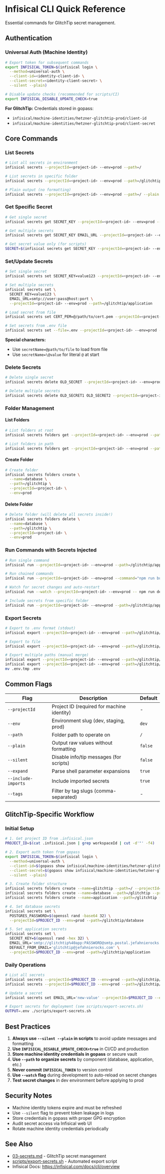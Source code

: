 # Infisical CLI Quick Reference

Essential commands for GlitchTip secret management.

## Authentication

### Universal Auth (Machine Identity)
```bash
# Export token for subsequent commands
export INFISICAL_TOKEN=$(infisical login \
  --method=universal-auth \
  --client-id=<identity-client-id> \
  --client-secret=<identity-client-secret> \
  --silent --plain)

# Disable update checks (recommended for scripts/CI)
export INFISICAL_DISABLE_UPDATE_CHECK=true
```

**For GlitchTip:** Credentials stored in gopass:
- `infisical/machine-identities/hetzner-glitchtip-prod/client-id`
- `infisical/machine-identities/hetzner-glitchtip-prod/client-secret`

## Core Commands

### List Secrets
```bash
# List all secrets in environment
infisical secrets --projectId=<project-id> --env=prod --path=/

# List secrets in specific folder
infisical secrets --projectId=<project-id> --env=prod --path=/glitchtip/database

# Plain output (no formatting)
infisical secrets --projectId=<project-id> --env=prod --path=/ --plain --silent
```

### Get Specific Secret
```bash
# Get single secret
infisical secrets get SECRET_KEY --projectId=<project-id> --env=prod --path=/glitchtip/application

# Get multiple secrets
infisical secrets get SECRET_KEY EMAIL_URL --projectId=<project-id> --env=prod --path=/glitchtip/application

# Get secret value only (for scripts)
SECRET=$(infisical secrets get SECRET_KEY --projectId=<project-id> --env=prod --path=/glitchtip/application --plain --silent)
```

### Set/Update Secrets
```bash
# Set single secret
infisical secrets set SECRET_KEY=value123 --projectId=<project-id> --env=prod --path=/glitchtip/application

# Set multiple secrets
infisical secrets set \
  SECRET_KEY=value123 \
  EMAIL_URL=smtp://user:pass@host:port \
  --projectId=<project-id> --env=prod --path=/glitchtip/application

# Load secret from file
infisical secrets set CERT_PEM=@/path/to/cert.pem --projectId=<project-id> --env=prod --path=/

# Set secrets from .env file
infisical secrets set --file=.env --projectId=<project-id> --env=prod --path=/glitchtip/application
```

**Special characters:**
- Use `secretName=@path/to/file` to load from file
- Use `secretName=\@value` for literal `@` at start

### Delete Secrets
```bash
# Delete single secret
infisical secrets delete OLD_SECRET --projectId=<project-id> --env=prod --path=/glitchtip/application

# Delete multiple secrets
infisical secrets delete OLD_SECRET1 OLD_SECRET2 --projectId=<project-id> --env=prod --path=/glitchtip/application
```

### Folder Management

#### List Folders
```bash
# List folders at root
infisical secrets folders get --projectId=<project-id> --env=prod --path=/

# List folders in path
infisical secrets folders get --projectId=<project-id> --env=prod --path=/glitchtip
```

#### Create Folder
```bash
# Create folder
infisical secrets folders create \
  --name=database \
  --path=/glitchtip \
  --projectId=<project-id> \
  --env=prod
```

#### Delete Folder
```bash
# Delete folder (will delete all secrets inside!)
infisical secrets folders delete \
  --name=database \
  --path=/glitchtip \
  --projectId=<project-id> \
  --env=prod
```

### Run Commands with Secrets Injected
```bash
# Run single command
infisical run --projectId=<project-id> --env=prod --path=/glitchtip/application -- npm run dev

# Run chained commands
infisical run --projectId=<project-id> --env=prod --command="npm run build && npm run start"

# Watch for secret changes and auto-restart
infisical run --watch --projectId=<project-id> --env=prod -- npm run dev

# Include secrets from specific folder
infisical run --projectId=<project-id> --env=prod --path=/glitchtip/application -- printenv
```

### Export Secrets
```bash
# Export to .env format (stdout)
infisical export --projectId=<project-id> --env=prod --path=/glitchtip/database --format=dotenv

# Export to file
infisical export --projectId=<project-id> --env=prod --path=/glitchtip/database --format=dotenv > .env

# Export multiple paths (manual merge)
infisical export --projectId=<project-id> --env=prod --path=/glitchtip/database --format=dotenv > .env.tmp
infisical export --projectId=<project-id> --env=prod --path=/glitchtip/application --format=dotenv >> .env.tmp
mv .env.tmp .env
```

## Common Flags

| Flag                | Description                                      | Default   |
|---------------------|--------------------------------------------------|-----------|
| `--projectId`       | Project ID (required for machine identity)       | -         |
| `--env`             | Environment slug (dev, staging, prod)            | `dev`     |
| `--path`            | Folder path to operate on                        | `/`       |
| `--plain`           | Output raw values without formatting             | `false`   |
| `--silent`          | Disable info/tip messages (for scripts)          | `false`   |
| `--expand`          | Parse shell parameter expansions                 | `true`    |
| `--include-imports` | Include imported secrets                         | `true`    |
| `--tags`            | Filter by tag slugs (comma-separated)            | -         |

## GlitchTip-Specific Workflow

### Initial Setup
```bash
# 1. Get project ID from .infisical.json
PROJECT_ID=$(cat .infisical.json | grep workspaceId | cut -d'"' -f4)

# 2. Export auth token from gopass
export INFISICAL_TOKEN=$(infisical login \
  --method=universal-auth \
  --client-id=$(gopass show infisical/machine-identities/hetzner-glitchtip-prod/client-id) \
  --client-secret=$(gopass show infisical/machine-identities/hetzner-glitchtip-prod/client-secret) \
  --silent --plain)

# 3. Create folder structure
infisical secrets folders create --name=glitchtip --path=/ --projectId=$PROJECT_ID --env=prod
infisical secrets folders create --name=database --path=/glitchtip --projectId=$PROJECT_ID --env=prod
infisical secrets folders create --name=application --path=/glitchtip --projectId=$PROJECT_ID --env=prod

# 4. Set database secrets
infisical secrets set \
  POSTGRES_PASSWORD=$(openssl rand -base64 32) \
  --projectId=$PROJECT_ID --env=prod --path=/glitchtip/database

# 5. Set application secrets
infisical secrets set \
  SECRET_KEY=$(openssl rand -hex 32) \
  EMAIL_URL='smtp://glitchtip%40app:PASSWORD@smtp.postal.jefahnierocks.com:2525' \
  DEFAULT_FROM_EMAIL='glitchtip@jefahnierocks.com' \
  --projectId=$PROJECT_ID --env=prod --path=/glitchtip/application
```

### Daily Operations
```bash
# List all secrets
infisical secrets --projectId=$PROJECT_ID --env=prod --path=/glitchtip/database
infisical secrets --projectId=$PROJECT_ID --env=prod --path=/glitchtip/application

# Update a secret
infisical secrets set EMAIL_URL='new-value' --projectId=$PROJECT_ID --env=prod --path=/glitchtip/application

# Export secrets for deployment (see scripts/export-secrets.sh)
OUTPUT=.env ./scripts/export-secrets.sh
```

## Best Practices

1. **Always use `--silent --plain` in scripts** to avoid update messages and formatting
2. **Use `INFISICAL_DISABLE_UPDATE_CHECK=true`** in CI/CD and production
3. **Store machine identity credentials in gopass** or secure vault
4. **Use `--path` to organize secrets** by component (database, application, etc.)
5. **Never commit `INFISICAL_TOKEN`** to version control
6. **Use `--watch` flag** during development to auto-reload on secret changes
7. **Test secret changes** in dev environment before applying to prod

## Security Notes

- Machine identity tokens expire and must be refreshed
- Use `--silent` flag to prevent token leakage in logs
- Store credentials in gopass with proper GPG encryption
- Audit secret access via Infisical web UI
- Rotate machine identity credentials periodically

## See Also
- [03-secrets.md](./03-secrets.md) - GlitchTip secret management
- [scripts/export-secrets.sh](../scripts/export-secrets.sh) - Automated export script
- Infisical Docs: https://infisical.com/docs/cli/overview
